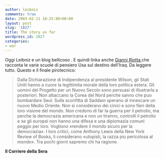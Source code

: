 ```yaml
---
author: leibniz
comments: true
date: 2003-02-11 10:25:00+00:00
layout: post
slug: '1827'
title: The story so far
wordpress_id: 1827
categories:
- war
---
```


Oggi Leibniz e un blog bellicoso . E quindi linka anche  [   Gianni Riotta ](http://www.corriere.it/edicola/index.jsp?path=ESTERI&doc=AMERICA)che racconta le varie scuole di pensiero Usa sul destino dell'Iraq. Da leggere tutto. Questo e il finale pirotecnico:

>  
> 
>   Dalla Dichiarazione di Indipendenza al presidente Wilson, gli Stati Uniti hanno a cuore la legittimita morale della loro politica estera. Gli uomini del Progetto per un Nuovo Secolo sono persuasi di illustrarla a posteriori. Non attaccano la Corea del Nord perche sanno che puo bombardare Seul. Sulla sconfitta di Saddam sperano di innescare un nuovo Medio Oriente. Non si considerano dei cinici e sono fieri della loro visione del mondo. Non credono di far la guerra per il petrolio, ma perche la democrazia americana e non un tiranno, controlli il petrolio e se gli europei non hanno una difesa e una diplomazia comuni peggio per loro. Vogliono «rendere il mondo sicuro per la democrazia». I loro critici, come Anthony Lewis della New York Review of Books, li considerano «utopisti, la razza piu pericolosa al mondo». Tra pochi giorni sapremo chi ha ragione.

**Il Corriere della Sera**
